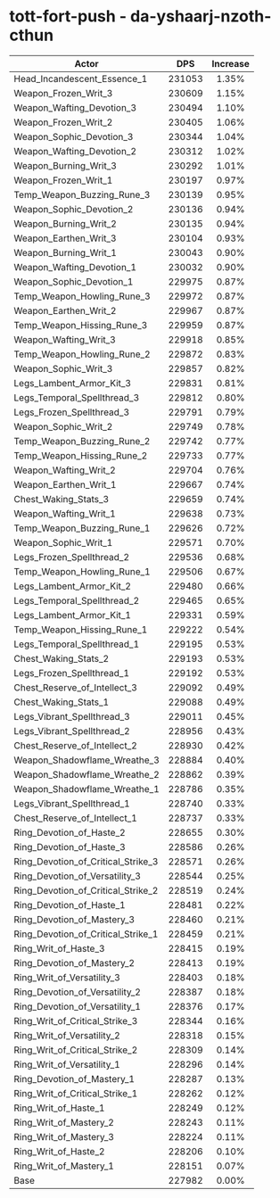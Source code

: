 # tott-fort-push - da-yshaarj-nzoth-cthun
| Actor | DPS | Increase |
|---|:---:|:---:|
|Head_Incandescent_Essence_1|231053|1.35%|
|Weapon_Frozen_Writ_3|230609|1.15%|
|Weapon_Wafting_Devotion_3|230494|1.10%|
|Weapon_Frozen_Writ_2|230405|1.06%|
|Weapon_Sophic_Devotion_3|230344|1.04%|
|Weapon_Wafting_Devotion_2|230312|1.02%|
|Weapon_Burning_Writ_3|230292|1.01%|
|Weapon_Frozen_Writ_1|230197|0.97%|
|Temp_Weapon_Buzzing_Rune_3|230139|0.95%|
|Weapon_Sophic_Devotion_2|230136|0.94%|
|Weapon_Burning_Writ_2|230135|0.94%|
|Weapon_Earthen_Writ_3|230104|0.93%|
|Weapon_Burning_Writ_1|230043|0.90%|
|Weapon_Wafting_Devotion_1|230032|0.90%|
|Weapon_Sophic_Devotion_1|229975|0.87%|
|Temp_Weapon_Howling_Rune_3|229972|0.87%|
|Weapon_Earthen_Writ_2|229967|0.87%|
|Temp_Weapon_Hissing_Rune_3|229959|0.87%|
|Weapon_Wafting_Writ_3|229918|0.85%|
|Temp_Weapon_Howling_Rune_2|229872|0.83%|
|Weapon_Sophic_Writ_3|229857|0.82%|
|Legs_Lambent_Armor_Kit_3|229831|0.81%|
|Legs_Temporal_Spellthread_3|229812|0.80%|
|Legs_Frozen_Spellthread_3|229791|0.79%|
|Weapon_Sophic_Writ_2|229749|0.78%|
|Temp_Weapon_Buzzing_Rune_2|229742|0.77%|
|Temp_Weapon_Hissing_Rune_2|229733|0.77%|
|Weapon_Wafting_Writ_2|229704|0.76%|
|Weapon_Earthen_Writ_1|229667|0.74%|
|Chest_Waking_Stats_3|229659|0.74%|
|Weapon_Wafting_Writ_1|229638|0.73%|
|Temp_Weapon_Buzzing_Rune_1|229626|0.72%|
|Weapon_Sophic_Writ_1|229571|0.70%|
|Legs_Frozen_Spellthread_2|229536|0.68%|
|Temp_Weapon_Howling_Rune_1|229506|0.67%|
|Legs_Lambent_Armor_Kit_2|229480|0.66%|
|Legs_Temporal_Spellthread_2|229465|0.65%|
|Legs_Lambent_Armor_Kit_1|229331|0.59%|
|Temp_Weapon_Hissing_Rune_1|229222|0.54%|
|Legs_Temporal_Spellthread_1|229195|0.53%|
|Chest_Waking_Stats_2|229193|0.53%|
|Legs_Frozen_Spellthread_1|229192|0.53%|
|Chest_Reserve_of_Intellect_3|229092|0.49%|
|Chest_Waking_Stats_1|229088|0.49%|
|Legs_Vibrant_Spellthread_3|229011|0.45%|
|Legs_Vibrant_Spellthread_2|228956|0.43%|
|Chest_Reserve_of_Intellect_2|228930|0.42%|
|Weapon_Shadowflame_Wreathe_3|228884|0.40%|
|Weapon_Shadowflame_Wreathe_2|228862|0.39%|
|Weapon_Shadowflame_Wreathe_1|228786|0.35%|
|Legs_Vibrant_Spellthread_1|228740|0.33%|
|Chest_Reserve_of_Intellect_1|228737|0.33%|
|Ring_Devotion_of_Haste_2|228655|0.30%|
|Ring_Devotion_of_Haste_3|228586|0.26%|
|Ring_Devotion_of_Critical_Strike_3|228571|0.26%|
|Ring_Devotion_of_Versatility_3|228544|0.25%|
|Ring_Devotion_of_Critical_Strike_2|228519|0.24%|
|Ring_Devotion_of_Haste_1|228481|0.22%|
|Ring_Devotion_of_Mastery_3|228460|0.21%|
|Ring_Devotion_of_Critical_Strike_1|228459|0.21%|
|Ring_Writ_of_Haste_3|228415|0.19%|
|Ring_Devotion_of_Mastery_2|228413|0.19%|
|Ring_Writ_of_Versatility_3|228403|0.18%|
|Ring_Devotion_of_Versatility_2|228387|0.18%|
|Ring_Devotion_of_Versatility_1|228376|0.17%|
|Ring_Writ_of_Critical_Strike_3|228344|0.16%|
|Ring_Writ_of_Versatility_2|228318|0.15%|
|Ring_Writ_of_Critical_Strike_2|228309|0.14%|
|Ring_Writ_of_Versatility_1|228296|0.14%|
|Ring_Devotion_of_Mastery_1|228287|0.13%|
|Ring_Writ_of_Critical_Strike_1|228262|0.12%|
|Ring_Writ_of_Haste_1|228249|0.12%|
|Ring_Writ_of_Mastery_2|228243|0.11%|
|Ring_Writ_of_Mastery_3|228224|0.11%|
|Ring_Writ_of_Haste_2|228206|0.10%|
|Ring_Writ_of_Mastery_1|228151|0.07%|
|Base|227982|0.00%|

